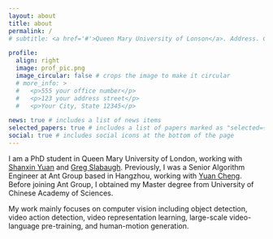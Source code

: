 ```yaml
---
layout: about
title: about
permalink: /
# subtitle: <a href='#'>Queen Mary University of Lonson</a>. Address. Contacts. Motto. Etc.

profile:
  align: right
  image: prof_pic.png
  image_circular: false # crops the image to make it circular
  # more_info: >
  #   <p>555 your office number</p>
  #   <p>123 your address street</p>
  #   <p>Your City, State 12345</p>

news: true # includes a list of news items
selected_papers: true # includes a list of papers marked as "selected={true}"
social: true # includes social icons at the bottom of the page
---
```


I am a PhD student in Queen Mary University of London, working with [Shanxin Yuan](https://shanxinyuan.github.io/) and [Greg Slabaugh](https://www.eecs.qmul.ac.uk/~gslabaugh/). Previously, I was a Senior Algorithm Engineer at Ant Group based in Hangzhou, working with [Yuan Cheng](https://www.linkedin.com/in/drchengyuan/). Before joining Ant Group, I obtained my Master degree from University of Chinese Academy of Sciences.

My work mainly focuses on computer vision including object detection, video action detection, video representation learning, large-scale video-language pre-training, and human-motion generation.

<!-- Put your address / P.O. box / other info right below your picture. You can also disable any of these elements by editing `profile` property of the YAML header of your `_pages/about.md`. Edit `_bibliography/papers.bib` and Jekyll will render your [publications page](/al-folio/publications/) automatically. -->

<!-- Link to your social media connections, too. This theme is set up to use [Font Awesome icons](https://fontawesome.com/) and [Academicons](https://jpswalsh.github.io/academicons/), like the ones below. Add your Facebook, Twitter, LinkedIn, Google Scholar, or just disable all of them. -->
